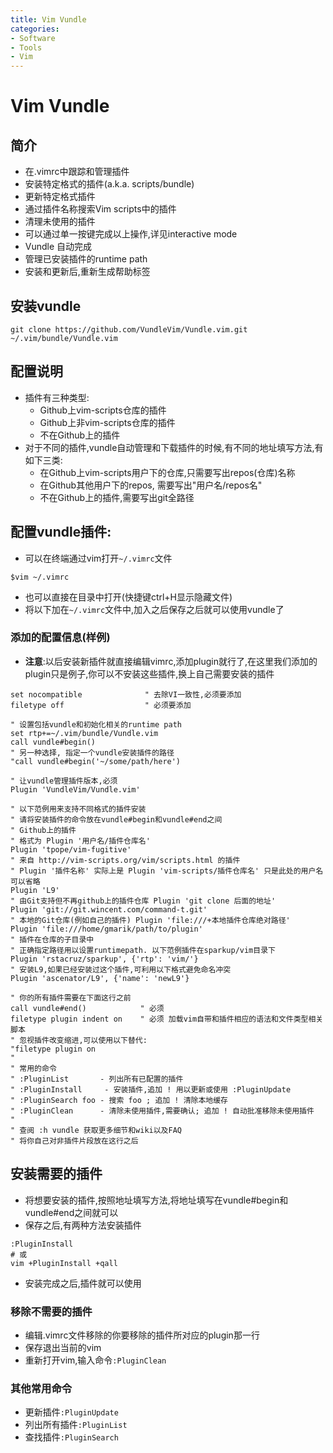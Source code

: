 ```yaml
---
title: Vim Vundle
categories:
- Software
- Tools
- Vim
---
```

# Vim Vundle

## 简介

- 在.vimrc中跟踪和管理插件
- 安装特定格式的插件(a.k.a. scripts/bundle)
- 更新特定格式插件
- 通过插件名称搜索Vim scripts中的插件
- 清理未使用的插件
- 可以通过单一按键完成以上操作,详见interactive mode
- Vundle 自动完成
- 管理已安装插件的runtime path
- 安装和更新后,重新生成帮助标签

## 安装vundle

```
git clone https://github.com/VundleVim/Vundle.vim.git ~/.vim/bundle/Vundle.vim
```

## 配置说明

- 插件有三种类型:
    - Github上vim-scripts仓库的插件
    - Github上非vim-scripts仓库的插件
    - 不在Github上的插件
- 对于不同的插件,vundle自动管理和下载插件的时候,有不同的地址填写方法,有如下三类:
    - 在Github上vim-scripts用户下的仓库,只需要写出repos(仓库)名称
    - 在Github其他用户下的repos, 需要写出"用户名/repos名"
    - 不在Github上的插件,需要写出git全路径

## 配置vundle插件:

- 可以在终端通过vim打开`~/.vimrc`文件

```
$vim ~/.vimrc
```

- 也可以直接在目录中打开(快捷键ctrl+H显示隐藏文件)
- 将以下加在`~/.vimrc`文件中,加入之后保存之后就可以使用vundle了

### 添加的配置信息(样例)

- **注意**:以后安装新插件就直接编辑vimrc,添加plugin就行了,在这里我们添加的plugin只是例子,你可以不安装这些插件,换上自己需要安装的插件

```
set nocompatible              " 去除VI一致性,必须要添加
filetype off                  " 必须要添加

" 设置包括vundle和初始化相关的runtime path
set rtp+=~/.vim/bundle/Vundle.vim
call vundle#begin()
" 另一种选择, 指定一个vundle安装插件的路径
"call vundle#begin('~/some/path/here')

" 让vundle管理插件版本,必须
Plugin 'VundleVim/Vundle.vim'

" 以下范例用来支持不同格式的插件安装
" 请将安装插件的命令放在vundle#begin和vundle#end之间
" Github上的插件
" 格式为 Plugin '用户名/插件仓库名'
Plugin 'tpope/vim-fugitive'
" 来自 http://vim-scripts.org/vim/scripts.html 的插件
" Plugin '插件名称' 实际上是 Plugin 'vim-scripts/插件仓库名' 只是此处的用户名可以省略
Plugin 'L9'
" 由Git支持但不再github上的插件仓库 Plugin 'git clone 后面的地址'
Plugin 'git://git.wincent.com/command-t.git'
" 本地的Git仓库(例如自己的插件) Plugin 'file:///+本地插件仓库绝对路径'
Plugin 'file:///home/gmarik/path/to/plugin'
" 插件在仓库的子目录中
" 正确指定路径用以设置runtimepath. 以下范例插件在sparkup/vim目录下
Plugin 'rstacruz/sparkup', {'rtp': 'vim/'}
" 安装L9,如果已经安装过这个插件,可利用以下格式避免命名冲突
Plugin 'ascenator/L9', {'name': 'newL9'}

" 你的所有插件需要在下面这行之前
call vundle#end()            " 必须
filetype plugin indent on    " 必须 加载vim自带和插件相应的语法和文件类型相关脚本
" 忽视插件改变缩进,可以使用以下替代:
"filetype plugin on
"
" 常用的命令
" :PluginList       - 列出所有已配置的插件
" :PluginInstall  	 - 安装插件,追加 ! 用以更新或使用 :PluginUpdate
" :PluginSearch foo - 搜索 foo ; 追加 ! 清除本地缓存
" :PluginClean      - 清除未使用插件,需要确认; 追加 ! 自动批准移除未使用插件
"
" 查阅 :h vundle 获取更多细节和wiki以及FAQ
" 将你自己对非插件片段放在这行之后
```

## 安装需要的插件

- 将想要安装的插件,按照地址填写方法,将地址填写在vundle#begin和vundle#end之间就可以
- 保存之后,有两种方法安装插件

```
:PluginInstall
# 或
vim +PluginInstall +qall
```

- 安装完成之后,插件就可以使用

### 移除不需要的插件

- 编辑.vimrc文件移除的你要移除的插件所对应的plugin那一行
- 保存退出当前的vim
- 重新打开vim,输入命令`:PluginClean`

### 其他常用命令

- 更新插件`:PluginUpdate`
- 列出所有插件`:PluginList`
- 查找插件`:PluginSearch`

